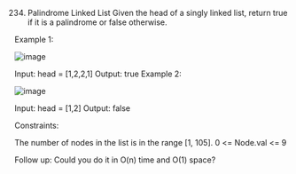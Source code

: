 234. Palindrome Linked List
Given the head of a singly linked list, return true if it is a 
palindrome
 or false otherwise.

 

Example 1:

![image](https://github.com/Adityaraj05/LeetCode/assets/118068294/df95370e-c278-40f2-aa83-b89850684b9b)



Input: head = [1,2,2,1]
Output: true
Example 2:

![image](https://github.com/Adityaraj05/LeetCode/assets/118068294/4e36e2ab-bd0b-410c-b15c-0130a8a76685)


Input: head = [1,2]
Output: false
 

Constraints:

The number of nodes in the list is in the range [1, 105].
0 <= Node.val <= 9
 

Follow up: Could you do it in O(n) time and O(1) space?
